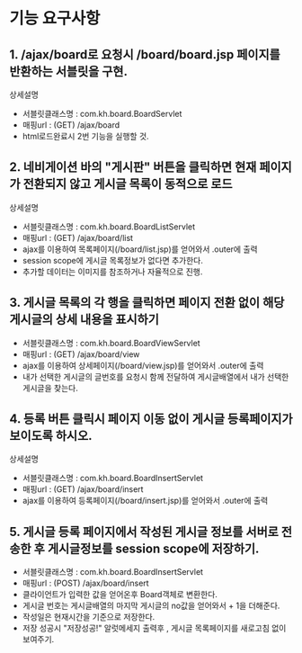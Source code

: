 # 기능 요구사항
## 1. /ajax/board로 요청시 /board/board.jsp 페이지를 반환하는 서블릿을 구현.
 상세설명
  - 서블릿클래스명 : com.kh.board.BoardServlet
  - 매핑url : (GET) /ajax/board
  - html로드완료시 2번 기능을 실행할 것.

## 2. 네비게이션 바의 "게시판" 버튼을 클릭하면 현재 페이지가 전환되지 않고 게시글 목록이 동적으로 로드
 상세설명
 - 서블릿클래스명 : com.kh.board.BoardListServlet
 - 매핑url : (GET) /ajax/board/list
 - ajax를 이용하여 목록페이지(/board/list.jsp)를 얻어와서 .outer에 출력
 - session scope에 게시글 목록정보가 없다면 추가한다.
 - 추가할 데이터는 이미지를 참조하거나 자율적으로 진행.

## 3. 게시글 목록의 각 행을 클릭하면 페이지 전환 없이 해당 게시글의 상세 내용을 표시하기
 - 서블릿클래스명 : com.kh.board.BoardViewServlet
 - 매핑url : (GET) /ajax/board/view
 - ajax를 이용하여 상세페이지(/board/view.jsp)를 얻어와서 .outer에 출력
 - 내가 선택한 게시글의 글번호를 요청시 함께 전달하여 게시글배열에서 내가 선택한 게시글을 찾는다.

## 4. 등록 버튼 클릭시 페이지 이동 없이 게시글 등록페이지가 보이도록 하시오.
 상세설명
 - 서블릿클래스명 : com.kh.board.BoardInsertServlet
 - 매핑url : (GET) /ajax/board/insert
 - ajax를 이용하여 등록페이지(/board/insert.jsp)를 얻어와서 .outer에 출력

## 5. 게시글 등록 페이지에서 작성된 게시글 정보를 서버로 전송한 후 게시글정보를 session scope에 저장하기.
 - 서블릿클래스명 : com.kh.board.BoardInsertServlet
 - 매핑url : (POST) /ajax/board/insert
 - 클라이언트가 입력한 값을 얻어온후 Board객체로 변환한다.
 - 게시글 번호는 게시글배열의 마지막 게시글의 no값을 얻어와서 + 1을 더해준다.
 - 작성일은 현재시간을 기준으로 저장한다.
 - 저장 성공시 "저장성공!" 알럿메세지 출력후 , 게시글 목록페이지를 새로고침 없이 보여주기.
 





